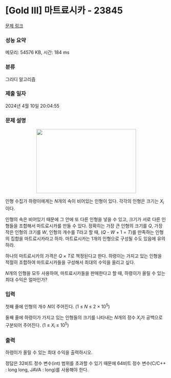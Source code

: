 # [Gold III] 마트료시카 - 23845 

[문제 링크](https://www.acmicpc.net/problem/23845) 

### 성능 요약

메모리: 54576 KB, 시간: 184 ms

### 분류

그리디 알고리즘

### 제출 일자

2024년 4월 10일 20:04:55

### 문제 설명

<p style="text-align: center;"><a href="https://en.wikipedia.org/wiki/Matryoshka_doll#/media/File:Matryoshka_transparent.png"><img alt="" src="https://upload.acmicpc.net/e6b74707-802e-4062-9849-f3b1b4f55496/-/preview/" style="width: 311px; height: 200px;"></a></p>

<p>인형 수집가 하령이에게는<em> N</em>개의 속이 비어있는 인형이 있다. 각각의 인형은 크기는 <em>X<sub>i</sub></em>이다.</p>

<p>인형의 속은 비어있기 때문에 그 안에 또 다른 인형을 넣을 수 있고, 크기가 서로 다른 인형들을 조합해서 마트료시카를 만들 수 있다. 정확히는 가장 큰 인형의 크기를 <em>Q</em>, 가장 작은 인형의 크기를 <em>W</em>, 인형의 개수를 <em>T</em>라고 할 때, (<em>Q </em>- <em>W </em>+ 1 = <em>T</em>)를 만족하는 인형의 집합을 마트료시카라고 하자. 마트료시카는 1개의 인형으로 구성될 수도 있음에 유의하라.</p>

<p>하나의 마트료시카의 가격은 <em>Q ×</em> <em>T</em>로 책정된다고 한다. 하령이는 가지고 있는 인형을 적절히 조합하여 마트료시카들을 구성해서 최대의 수익을 올리고 싶다.</p>

<p><em>N</em>개의 인형을 모두 사용하여, 마트료시카들을 판매한다고 할 때, 하령이가 올릴 수 있는 최대 수익은 얼마인가?</p>

### 입력 

 <p>첫째 줄에 인형의 개수 <em>N</em>이 주어진다. (1 ≤ <em>N</em> ≤ 2 × 10<sup>5</sup>)</p>

<p>둘째 줄에 하령이가 가지고 있는 인형들의 크기를 나타내는 <em>N</em>개의 정수 <em>X<sub>i</sub></em>가 공백으로 구분되어 주어진다. (1 ≤ <em>X</em><sub><em>i</em> </sub>≤ 10<sup>5</sup>)</p>

### 출력 

 <p>하령이가 올릴 수 있는 최대 수익을 출력하시오.</p>

<p>정답은 32비트 정수 변수(int) 범위를 초과할 수 있기 때문에 64비트 정수 변수(C/C++ : long long, JAVA : long)를 사용해야 한다.</p>


